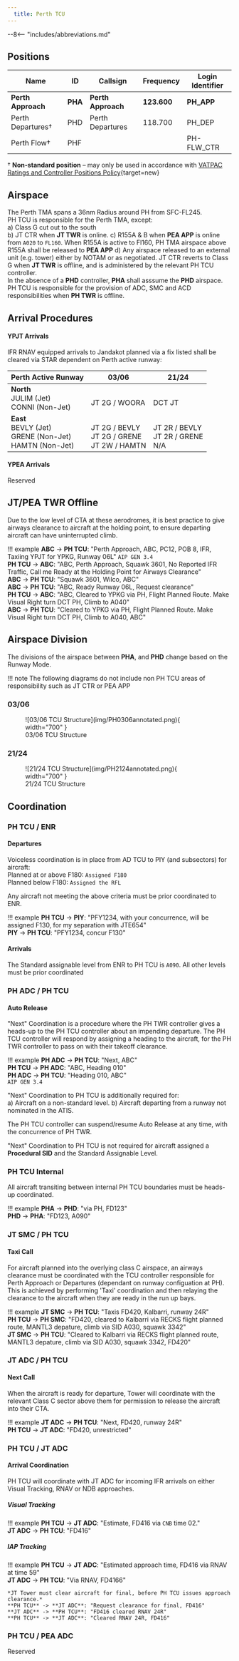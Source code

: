```yaml
---
  title: Perth TCU
---
```


--8<-- "includes/abbreviations.md"

## Positions

| Name | ID | Callsign | Frequency | Login Identifier |
| -----| -- | -------- | --------- | ---------------- |
| **Perth Approach** |**PHA**| **Perth Approach**  | **123.600** | **PH_APP**| 
| Perth Departures†  |PHD| Perth Departures  | 118.700 | PH_DEP |
| Perth Flow† | PHF |   |    | PH-FLW_CTR  |

† **Non-standard position** – may only be used in accordance with [VATPAC Ratings and Controller Positions Policy](https://cdn.vatpac.org/documents/policy/Controller+Positions+and+Ratings+Policy+v5.2.pdf){target=new}

## Airspace
The Perth TMA spans a 36nm Radius around PH from SFC-FL245.   
PH TCU is responsible for the Perth TMA, except:    
a) Class G cut out to the south  
b) JT CTR when **JT TWR** is online.
c) R155A & B when **PEA APP** is online from `A020` to `FL160`. When R155A is active to Fl160, PH TMA airspace above R155A shall be released to **PEA APP**
d) Any airspace released to an external unit (e.g. tower) either by NOTAM or as negotiated.
JT CTR reverts to Class G when **JT TWR** is offline, and is administered by the relevant PH TCU controller.     
In the absence of a **PHD** controller, **PHA** shall asssume the **PHD** airspace.  
PH TCU is responsible for the provision of ADC, SMC and ACD responsibilities when **PH TWR** is offline.

## Arrival Procedures
#### YPJT Arrivals
IFR RNAV equipped arrivals to Jandakot planned via a fix listed shall be cleared via STAR dependent on Perth active runway:

| Perth Active Runway | 03/06 | 21/24 |
| ------------------- | ----- | ----- |
| **North**<br>JULIM (Jet)<br>CONNI (Non-Jet) | <br>JT 2G / WOORA | <br>DCT JT |
| **East**<br>BEVLY (Jet)<br>GRENE (Non-Jet)<br>HAMTN (Non-Jet) | <br>JT 2G / BEVLY<br>JT 2G / GRENE<br>JT 2W / HAMTN | <br>JT 2R / BEVLY<br>JT 2R / GRENE<br>N/A 

#### YPEA Arrivals

Reserved

## JT/PEA TWR Offline
Due to the low level of CTA at these aerodromes, it is best practice to give airways clearance to aircraft at the holding point, to ensure departing aircraft can have uninterrupted climb.

!!! example
    **ABC** -> **PH TCU**: "Perth Approach, ABC, PC12, POB 8, IFR, Taxiing YPJT for YPKG, Runway 06L" `AIP GEN 3.4`  
    **PH TCU** -> **ABC**: "ABC, Perth Approach, Squawk 3601, No Reported IFR Traffic, Call me Ready at the Holding Point for Airways Clearance"  
    **ABC** -> **PH TCU**: "Squawk 3601, Wilco, ABC"  
    **ABC** -> **PH TCU**: "ABC, Ready Runway 06L, Request clearance"  
    **PH TCU** -> **ABC**: "ABC, Cleared to YPKG via PH, Flight Planned Route. Make Visual Right turn DCT PH, Climb to A040"  
    **ABC** -> **PH TCU**: "Cleared to YPKG via PH, Flight Planned Route. Make Visual Right turn DCT PH, Climb to A040, ABC" 
## Airspace Division

The divisions of the airspace between **PHA**, and **PHD** change based on the Runway Mode.

!!! note
    The following diagrams do not include non PH TCU areas of responsibility such as JT CTR or PEA APP

### 03/06
<figure markdown>
![03/06 TCU Structure](img/PH0306annotated.png){ width="700" }
  <figcaption>03/06 TCU Structure</figcaption>
</figure>

### 21/24
<figure markdown>
![21/24 TCU Structure](img/PH2124annotated.png){ width="700" }
  <figcaption>21/24 TCU Structure</figcaption>
</figure>

## Coordination

### PH TCU / ENR
#### Departures
Voiceless coordination is in place from AD TCU to PIY (and subsectors) for aircraft:  
Planned at or above F180: `Assigned F180`  
Planned below F180: `Assigned the RFL`  

Any aircraft not meeting the above criteria must be prior coordinated to ENR.

!!! example
    **PH TCU** -> **PIY**: "PFY1234, with your concurrence, will be assigned F130, for my separation with JTE654"  
    **PIY** -> **PH TCU**: "PFY1234, concur F130"  

#### Arrivals
The Standard assignable level from ENR to PH TCU is `A090`. All other levels must be prior coordinated

### PH ADC / PH TCU
#### Auto Release

"Next" Coordination is a procedure where the PH TWR controller gives a heads-up to the PH TCU controller about an impending departure. The PH TCU controller will respond by assigning a heading to the aircraft, for the PH TWR controller to pass on with their takeoff clearance.

!!! example
    **PH ADC** -> **PH TCU**: "Next, ABC"  
    **PH TCU** -> **PH ADC**: "ABC, Heading 010"  
    **PH ADC** -> **PH TCU**: "Heading 010, ABC"  
    `AIP GEN 3.4`

"Next" Coordination to PH TCU is additionally required for:  
    a) Aircraft on a non-standard level. 
    b) Aircraft departing from a runway not nominated in the ATIS. 

The PH TCU controller can suspend/resume Auto Release at any time, with the concurrence of PH TWR.

"Next" Coordination to PH TCU is not required for aircraft assigned a **Procedural SID** and the Standard Assignable Level.

### PH TCU Internal

All aircraft transiting between internal PH TCU boundaries must be heads-up coordinated.

!!! example
    **PHA** -> **PHD**: "via PH, FD123"  
    **PHD** -> **PHA**: "FD123, A090"   

### JT SMC / PH TCU

#### Taxi Call

For aircraft planned into the overlying class C airspace, an airways clearance must be coordinated with the TCU controller responsible for Perth Approach or Departures (dependant on runway configuation at PH).  This is achieved by performing 'Taxi' coordination and then relaying the clearance to the aircraft when they are ready in the run up bays.

!!! example
    **JT SMC** -> **PH TCU**: "Taxis FD420, Kalbarri, runway 24R"  
    **PH TCU** -> **PH SMC**: "FD420, cleared to Kalbarri via RECKS flight planned route, MANTL3 depature, climb via SID A030, squawk 3342"  
    **JT SMC** -> **PH TCU**: "Cleared to Kalbarri via RECKS flight planned route, MANTL3 depature, climb via SID A030, squawk 3342, FD420" 


### JT ADC / PH TCU

#### Next Call

When the aircraft is ready for departure, Tower will coordinate with the relevant Class C sector above them for permission to release the aircraft into their CTA.

!!! example
    **JT ADC** -> **PH TCU**: "Next, FD420, runway 24R"  
    **PH TCU** -> **JT ADC**: "FD420, unrestricted"

### PH TCU / JT ADC

#### Arrival Coordination

PH TCU will coordinate with JT ADC for incoming IFR arrivals on either Visual Tracking, RNAV or NDB approaches.

##### Visual Tracking

!!! example
    **PH TCU** -> **JT ADC**: "Estimate, FD416 via `CNB` time 02."  
    **JT ADC** -> **PH TCU**: "FD416"

##### IAP Tracking

!!! example
    **PH TCU** -> **JT ADC**: "Estimated approach time, FD416 via RNAV at time 59"  
    **JT ADC** -> **PH TCU**: "Via RNAV, FD4166"   

    *JT Tower must clear aircraft for final, before PH TCU issues approach clearance.*  
    **PH TCU** -> **JT ADC**: "Request clearance for final, FD416"  
    **JT ADC** -> **PH TCU**: "FD416 cleared RNAV 24R"  
    **PH TCU** -> **JT ADC**: "Cleared RNAV 24R, FD416"  

### PH TCU / PEA ADC
Reserved

